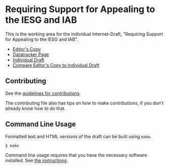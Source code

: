 <!-- regenerate: on (set to off if you edit this file) -->

# Requiring Support for Appealing to the IESG and IAB

This is the working area for the individual Internet-Draft, "Requiring Support for Appealing to the IESG and IAB".

* [Editor's Copy](https://larseggert.github.io/appeal-support/#go.draft-eggert-appeal-support.html)
* [Datatracker Page](https://datatracker.ietf.org/doc/draft-eggert-appeal-support)
* [Individual Draft](https://datatracker.ietf.org/doc/html/draft-eggert-appeal-support)
* [Compare Editor's Copy to Individual Draft](https://larseggert.github.io/appeal-support/#go.draft-eggert-appeal-support.diff)


## Contributing

See the
[guidelines for contributions](https://github.com/larseggert/appeal-support/blob/main/CONTRIBUTING.md).

The contributing file also has tips on how to make contributions, if you
don't already know how to do that.

## Command Line Usage

Formatted text and HTML versions of the draft can be built using `make`.

```sh
$ make
```

Command line usage requires that you have the necessary software installed.  See
[the instructions](https://github.com/martinthomson/i-d-template/blob/main/doc/SETUP.md).

